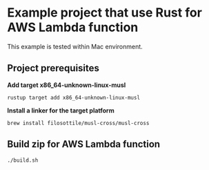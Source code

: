 # Example project that use Rust for AWS Lambda function

This example is tested within Mac environment.

## Project prerequisites

**Add target x86_64-unknown-linux-musl**

```
rustup target add x86_64-unknown-linux-musl
```

**Install a linker for the target platform**

```
brew install filosottile/musl-cross/musl-cross
```

## Build zip for AWS Lambda function

```
./build.sh
```
